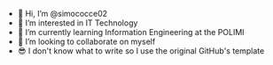 - 👋 Hi, I’m @simococce02
- 👀 I’m interested in IT Technology
- 🌱 I’m currently learning Information Engineering at the POLIMI
- 💞️ I’m looking to collaborate on myself
- 😎 I don't know what to write so I use the original GitHub's template

<!---
simococce02/simococce02 is a ✨ special ✨ repository because its `README.md` (this file) appears on your GitHub profile.
You can click the Preview link to take a look at your changes.
--->
